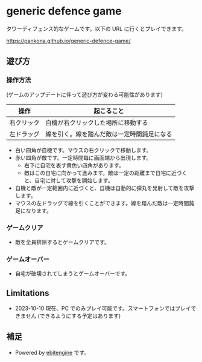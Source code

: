 # generic defence game

タワーディフェンス的なゲームです。以下の URL に行くとプレイできます。

https://pankona.github.io/generic-defence-game/

## 遊び方

### 操作方法

(ゲームのアップデートに伴って遊び方が変わる可能性があります)

| 操作       | 起こること                                 |
| ---------- | ------------------------------------------ |
| 右クリック | 自機が右クリックした場所に移動する         |
| 左ドラッグ | 線を引く。線を踏んだ敵は一定時間鈍足になる |

- 白い四角が自機です。マウスの右クリックで移動します。
- 赤い四角が敵です。一定時間毎に画面端から出現します。
  - 右下に自宅を表す黄色い四角があります。
  - 敵はこの自宅に向かって進みます。敵は一定の距離まで自宅に近づくと、自宅に対して攻撃を開始します。
- 自機と敵が一定範囲内に近づくと、自機は自動的に弾丸を発射して敵を攻撃します。
- マウスの左ドラッグで線を引くことができます。線を踏んだ敵は一定時間鈍足になります。

### ゲームクリア

- 敵を全員排除するとゲームクリアです。

### ゲームオーバー

- 自宅が破壊されてしまうとゲームオーバーです。

## Limitations

- 2023-10-10 現在、PC でのみプレイ可能です。スマートフォンではプレイできません (できるようにする予定はあります)

## 補足

- Powered by [ebitengine](https://github.com/hajimehoshi/ebiten) です。
